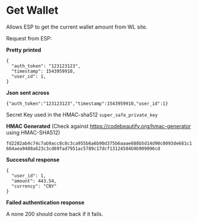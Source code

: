 # Get Wallet

Allows ESP to get the current wallet amount from WL site.

Request from ESP:

__Pretty printed__

```
{
  "auth_token": "123123123",
  "timestamp": 1543959910,
  "user_id": 1,
}
```

__Json sent across__

```
{"auth_token":"123123123","timestamp":1543959910,"user_id":1}
```

Secret Key used in the HMAC-sha512 `super_safe_private_key`

__HMAC Generated__  (Check against https://codebeautify.org/hmac-generator using HMAC-SHA512)

`fd2282ab4c74c7ab9acc8c8c3ca955b6a6b90d375b6aaae688b5d14d90c0093de681c1664aea9408a623c3cd69fad7951ac5789c17dcf13124584b9b909096cd`

__Successful response__


```
{
  "user_id": 1,
  "amount": 443.54,
  "currency": "CNY"
}
```


__Failed authentication response__

A none 200 should come back if it fails.